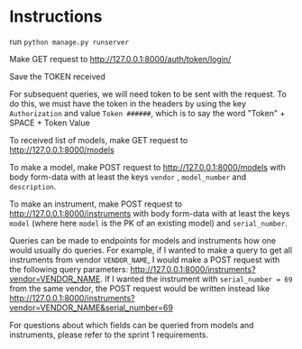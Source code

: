 # Instructions

run `python manage.py runserver`

Make GET request to <http://127.0.0.1:8000/auth/token/login/>

Save the TOKEN received

For subsequent queries, we will need token to be sent with the request. To do this, we must have the token in the 
headers by using the key `Authorization` and value `Token ######`, which is to say the word "Token" + SPACE + Token Value

To received list of models, make GET request to <http://127.0.0.1:8000/models>

To make a model, make POST request to <http://127.0.0.1:8000/models> with body form-data with at least the keys `vendor`
, `model_number` and `description`.

To make an instrument, make POST request to <http://127.0.0.1:8000/instruments> with body form-data with at least the
keys `model` (where here `model` is the PK of an existing model) and `serial_number`.

Queries can be made to endpoints for models and instruments how one would usually do queries. For example, if I wanted
to make a query to get all instruments from vendor `VENDOR_NAME`, I would make a POST request with the following query parameters:
<http://127.0.0.1:8000/instruments?vendor=VENDOR_NAME>. If I wanted the instrument with `serial_number = 69` from the same
vendor, the POST request would be written instead like <http://127.0.0.1:8000/instruments?vendor=VENDOR_NAME&serial_number=69>

For questions about which fields can be queried from models and instruments, please refer to the sprint 1 requirements.